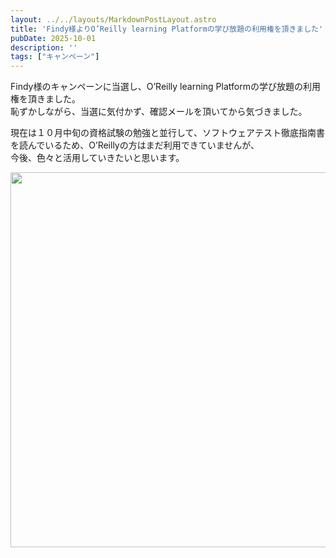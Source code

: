 ```yaml
---
layout: ../../layouts/MarkdownPostLayout.astro
title: 'Findy様よりO’Reilly learning Platformの学び放題の利用権を頂きました'
pubDate: 2025-10-01
description: ''
tags: ["キャンペーン"]
---
```


Findy様のキャンペーンに当選し、O’Reilly learning Platformの学び放題の利用権を頂きました。  
恥ずかしながら、当選に気付かず、確認メールを頂いてから気づきました。  


現在は１０月中旬の資格試験の勉強と並行して、ソフトウェアテスト徹底指南書を読んでいるため、O’Reillyの方はまだ利用できていませんが、  
今後、色々と活用していきたいと思います。

<img src="https://images.prismic.io/peasysblog/aN0qzJ5xUNkB1Xgh_ss.png?auto=format,compress" width="600">

